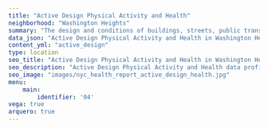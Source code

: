 ```yaml
---
title: "Active Design Physical Activity and Health"
neighborhood: "Washington Heights"
summary: "The design and conditions of buildings, streets, public transportation and parks influence physical activity, use of active transportation and other healthy behavior. A neighborhood's features can also impact the safety of its residents."
data_json: "Active Design Physical Activity and Health in Washington Heights"
content_yml: "active_design"
type: location
seo_title: "Active Design Physical Activity and Health in Washington Heights"
seo_description: "Active Design Physical Activity and Health data profile for the Washington Heights neighborhood of NYC."
seo_image: "images/nyc_health_report_active_design_health.jpg"
menu:
    main:
        identifier: '04'
vega: true
arquero: true
---
```

